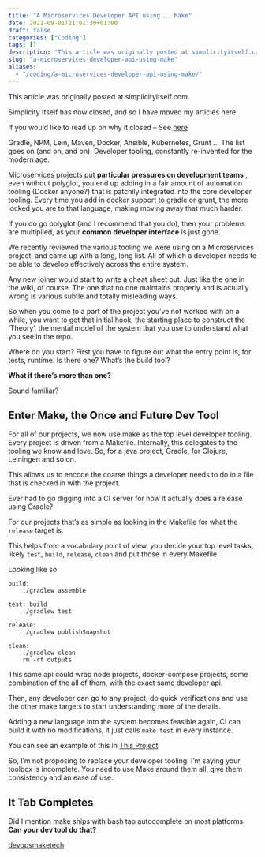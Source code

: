 ```yaml
---
title: "A Microservices Developer API using …. Make"
date: 2021-09-01T21:01:30+01:00
draft: false
categories: ["Coding"]
tags: []
description: "This article was originally posted at simplicityitself.com."
slug: "a-microservices-developer-api-using-make"
aliases:
  - "/coding/a-microservices-developer-api-using-make/"
---
```


This article was originally posted at simplicityitself.com.

Simplicity Itself has now closed, and so I have moved my articles here.

If you would like to read up on why it closed – See [here](http://daviddawson.me/blog/2017/02/04/simplicity-itself-shutdown.html)

Gradle, NPM, Lein, Maven, Docker, Ansible, Kubernetes, Grunt …​ The list goes on (and on, and on). Developer tooling, constantly re-invented for the modern age.

Microservices projects put **particular pressures on development teams** , even without polyglot, you end up adding in a fair amount of automation tooling (Docker anyone?) that is patchily integrated into the core developer tooling. Every time you add in docker support to gradle or grunt, the more locked you are to that language, making moving away that much harder.

If you do go polyglot (and I recommend that you do), then your problems are multiplied, as your **common developer interface** is just gone.

We recently reviewed the various tooling we were using on a Microservices project, and came up with a long, long list. All of which a developer needs to be able to develop effectively across the entire system.

Any new joiner would start to write a cheat sheet out. Just like the one in the wiki, of course. The one that no one maintains properly and is actually wrong is various subtle and totally misleading ways.

So when you come to a part of the project you’ve not worked with on a while, you want to get that initial hook, the starting place to construct the ‘Theory’, the mental model of the system that you use to understand what you see in the repo.

Where do you start? First you have to figure out what the entry point is, for tests, runtime. Is there one? What’s the build tool?

**What if there’s more than one?**

Sound familiar?

## Enter Make, the Once and Future Dev Tool

For all of our projects, we now use make as the top level developer tooling. Every project is driven from a Makefile. Internally, this delegates to the tooling we know and love. So, for a java project, Gradle, for Clojure, Leiningen and so on.

This allows us to encode the coarse things a developer needs to do in a file that is checked in with the project.

Ever had to go digging into a CI server for how it actually does a release using Gradle?

For our projects that’s as simple as looking in the Makefile for what the `release` target is.

This helps from a vocabulary point of view, you decide your top level tasks, likely `test`, `build`, `release`, `clean` and put those in every Makefile.

Looking like so
    
    
    build:
    	./gradlew assemble
    
    test: build
    	./gradlew test
    
    release:
    	./gradlew publishSnapshot
    
    clean:
    	./gradlew clean
    	rm -rf outputs

This same api could wrap node projects, docker-compose projects, some combination of the all of them, with the exact same developer api.

Then, any developer can go to any project, do quick verifications and use the other make targets to start understanding more of the details.

Adding a new language into the system becomes feasible again, CI can build it with no modifications, it just calls `make test` in every instance.

You can see an example of this in [This Project](<https://github.com/muoncore/muon-intro-talk>)

So, I’m not proposing to replace your developer tooling. I’m saying your toolbox is incomplete. You need to use Make around them all, give them consistency and an ease of use.

## It Tab Completes

Did I mention make ships with bash tab autocomplete on most platforms. **Can your dev tool do that?**

[devops](https://daviddawson.me/tag/devops/)[make](https://daviddawson.me/tag/make/)[tech](https://daviddawson.me/tag/tech/)
